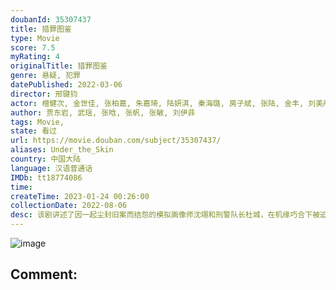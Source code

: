 ```yaml
---
doubanId: 35307437
title: 猎罪图鉴
type: Movie
score: 7.5
myRating: 4
originalTitle: 猎罪图鉴
genre: 悬疑, 犯罪
datePublished: 2022-03-06
director: 邢键钧
actor: 檀健次, 金世佳, 张柏嘉, 朱嘉琦, 陆妍淇, 秦海璐, 房子斌, 张陆, 金丰, 刘美彤, 武笑羽, 张籽沐, 冯兵, 柳明明, 米咪, 蔡珩, 马吟吟, 林乐炫, 屠芷莹, 徐敏, 李雅男, 陈碧舸, 马波, 田原, 王骁, 朱刚日尧, 于明加, 章涛, 傅淼, 王晴, 蒋龙, 林晓凡, 孙立韬, 芦宏, 安亚, 许歌, 张圣岳, 曾柯琅, 冷海铭, 李斌, 徐海为, 于恒, 陈诗敏, 晨阳, 徐艺瑄, 孙乐天, 王小伟, 葛兆美, 王屿, 孙梦佳, 孙延笙, 墨阳, 黄毅, 张芯宁, 孙斌, 曹苏苏, 徐崴罗, 王雅婷, 王雅琴, 彭亚辉, 戴明, 孟凡珏, 李楠, 姜蓉, 李宏磊, 张思佳, 毕瀚文, 韩姝妹, 潘彦妃, 吴海波, 闫京黎, 阮样华, 廖宝升, 郑涵瑞, 周了钶, 杨毅春, 李睿竑, 魏博, 尹腾喆, 刘文杰, 赖建萍, 廖成霖, 钟林煜, 张磊, 张成名, 苏文文, 赵紫卉, 程小刚, 王箫淇, 李洪潇, 贾巍, 姚鹏程, 俞庆, 贺文潇, 许恒华
author: 贾东岩, 武瑶, 张晗, 张帆, 张敏, 刘伊菲
tags: Movie, 
state: 看过
url: https://movie.douban.com/subject/35307437/
aliases: Under_the_Skin
country: 中国大陆
language: 汉语普通话
IMDb: tt18774086
time: 
createTime: 2023-01-24 00:26:00
collectionDate: 2022-08-06
desc: 该剧讲述了因一起尘封旧案而结怨的模拟画像师沈翊和刑警队长杜城，在机缘巧合下被迫搭档，两人联手侦破多起离奇疑案，共同追踪谜底真相的故事。
---
```


![image](p2869516270.jpg)

Comment: 
---

